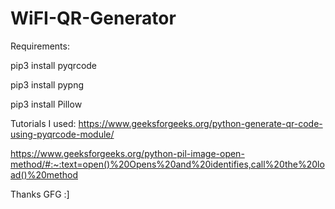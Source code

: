 # WiFI-QR-Generator

Requirements:

pip3 install pyqrcode

pip3 install pypng

pip3 install Pillow

Tutorials I used: 
https://www.geeksforgeeks.org/python-generate-qr-code-using-pyqrcode-module/

https://www.geeksforgeeks.org/python-pil-image-open-method/#:~:text=open()%20Opens%20and%20identifies,call%20the%20load()%20method

Thanks GFG :]
